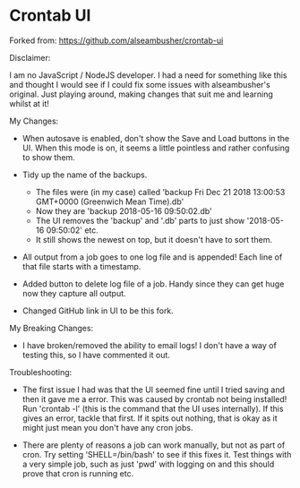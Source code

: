 Crontab UI
==========

Forked from: https://github.com/alseambusher/crontab-ui

Disclaimer:

I am no JavaScript / NodeJS developer. I had a need for something like this and thought I would see if I could fix some issues with alseambusher's original. Just playing around, making changes that suit me and learning whilst at it!

My Changes:

- When autosave is enabled, don't show the Save and Load buttons in the UI. When this mode is on, it seems a little pointless and rather confusing to show them.

- Tidy up the name of the backups.
    - The files were (in my case) called 'backup Fri Dec 21 2018 13:00:53 GMT+0000 (Greenwich Mean Time).db'
    - Now they are 'backup 2018-05-16 09:50:02.db'
    - The UI removes the 'backup' and '.db' parts to just show '2018-05-16 09:50:02' etc.
    - It still shows the newest on top, but it doesn't have to sort them.
    
- All output from a job goes to one log file and is appended! Each line of that file starts with a timestamp.

- Added button to delete log file of a job. Handy since they can get huge now they capture all output.

- Changed GitHub link in UI to be this fork.

My Breaking Changes:

- I have broken/removed the ability to email logs! I don't have a way of testing this, so I have commented it out.

Troubleshooting:

- The first issue I had was that the UI seemed fine until I tried saving and then it gave me a error. This was caused by crontab not being installed! Run 'crontab -l' (this is the command that the UI uses internally). If this gives an error, tackle that first. If it spits out nothing, that is okay as it might just mean you don't have any cron jobs.

- There are plenty of reasons a job can work manually, but not as part of cron. Try setting 'SHELL=/bin/bash' to see if this fixes it. Test things with a very simple job, such as just 'pwd' with logging on and this should prove that cron is running etc.
